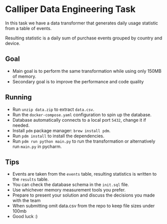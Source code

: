 # Calliper Data Engineering Task

In this task we have a data transformer that generates daily usage statistic from a table of events.

Resulting statistic is a daily sum of purchase events grouped by country and device.

## Goal

- Main goal is to perform the same transformation while using only 150MB of memory.
- Secondary goal is to improve the performance and code quality

## Running

- Run `unzip data.zip` to extract `data.csv`.
- Run the `docker-compose.yaml` configuration to spin up the database.
- Database automatically connects to a local port `5432`, change it if needed.
- Install `pdm` package manager: `brew install pdm`.
- Run `pdm install` to install the dependencies.
- Run `pdm run python main.py` to run the transformation or alternatively run `main.py` in pycharm.

## Tips

- Events are taken from the `events` table, resulting statistics is written to the `results` table.
- You can check the database schema in the `init.sql` file.
- Use whichever memory measurement tools you prefer.
- Prepare to present your solution and discuss the decisions you made with the team
- When submitting omit data.csv from the repo to keep file sizes under 100mb
- Good luck :)
